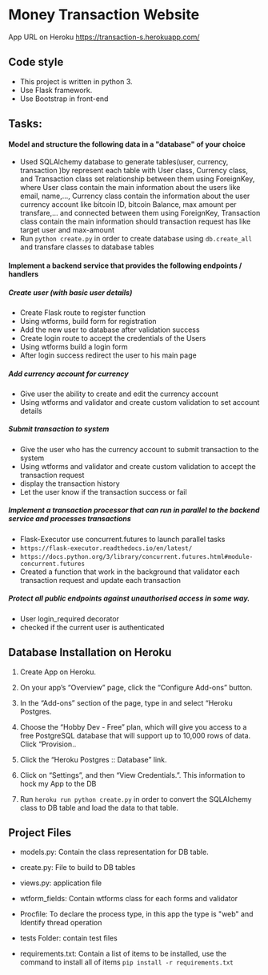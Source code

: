 # Money Transaction Website

App URL on Heroku https://transaction-s.herokuapp.com/

## Code style

- This project is written in python 3.
- Use Flask framework.
- Use Bootstrap in front-end

## Tasks:

#### Model and structure the following data in a "database" of your choice

- Used SQLAlchemy database to generate tables(user, currency, transaction )by represent each table with User class, Currency class, and Transaction class set relationship between them using ForeignKey, where User class contain the main information about the users like email, name,..., Currency class contain the information about the user currency account like bitcoin ID, bitcoin Balance, max amount per transfare,...
and connected between them using ForeignKey, Transaction class contain the main information should transaction request has like target user and max-amount
- Run `python create.py` in order to create database using `db.create_all` and transfare classes to database tables

#### Implement a backend service that provides the following endpoints / handlers
##### Create user (with basic user details)

- Create Flask route to register function
- Using wtforms, build form for registration
- Add the new user to database after validation success
- Create login route to accept the credentials of the Users
- Using wtforms build a login form
- After login success redirect the user to his main page

##### Add currency account for currency

- Give user the ability to create and edit the currency account
- Using wtforms and validator and create custom validation to set account details

##### Submit transaction to system

- Give the user who has the currency account to submit transaction to the system
- Using wtforms and validator and create custom validation to accept the transaction request
- display the transaction history
- Let the user know if the transaction success or fail

##### Implement a transaction processor that can run in parallel to the backend service and processes transactions

- Flask-Executor use concurrent.futures to launch parallel tasks
- `https://flask-executor.readthedocs.io/en/latest/`
- `https://docs.python.org/3/library/concurrent.futures.html#module-concurrent.futures`
- Created a function that work in the background that validator each transaction request and update each transaction

##### Protect all public endpoints against unauthorised access in some way.

- User login_required decorator
- checked if the current user is authenticated

## Database Installation on Heroku

1. Create App on Heroku.

2. On your app’s “Overview” page, click the “Configure Add-ons” button.

3. In the “Add-ons” section of the page, type in and select “Heroku Postgres.

4. Choose the “Hobby Dev - Free” plan, which will give you access to a free PostgreSQL database that will support up to 10,000 rows of data. Click “Provision..

5. Click the “Heroku Postgres :: Database” link.

6. Click on “Settings”, and then “View Credentials.”. This information to hock my App to the DB

7. Run `heroku run python create.py` in order to convert the SQLAlchemy class to DB table and load the data to that table.

## Project Files

- models.py: Contain the class representation for DB table.

- create.py: File to build to DB tables

- views.py: application file

- wtform_fields: Contain wtforms class for each forms and validator

- Procfile: To  declare the process type, in this app the type is "web" and Identify thread operation

- tests Folder: contain test files

- requirements.txt: Contain a list of items to be installed, use the command to install all of items `pip install -r requirements.txt`
